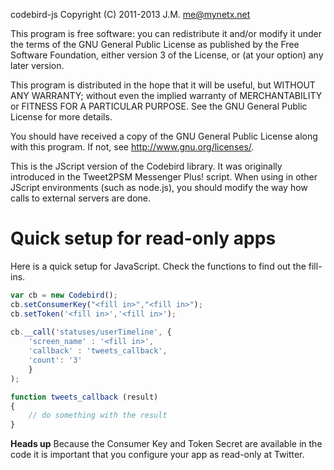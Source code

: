 codebird-js
Copyright (C) 2011-2013 J.M. <me@mynetx.net>

This program is free software: you can redistribute it and/or modify
it under the terms of the GNU General Public License as published by
the Free Software Foundation, either version 3 of the License, or
(at your option) any later version.

This program is distributed in the hope that it will be useful,
but WITHOUT ANY WARRANTY; without even the implied warranty of
MERCHANTABILITY or FITNESS FOR A PARTICULAR PURPOSE.  See the
GNU General Public License for more details.

You should have received a copy of the GNU General Public License
along with this program.  If not, see <http://www.gnu.org/licenses/>.


This is the JScript version of the Codebird library.
It was originally introduced in the Tweet2PSM Messenger Plus! script.
When using in other JScript environments (such as node.js),
you should modify the way how calls to external servers are done.

Quick setup for read-only apps
==============================

Here is a quick setup for JavaScript. Check the functions to find out the fill-ins.

```javascript
var cb = new Codebird();
cb.setConsumerKey("<fill in>","<fill in>");
cb.setToken('<fill in>','<fill in>');  
	
cb.__call('statuses/userTimeline', {
    'screen_name' : '<fill in>',
    'callback' : 'tweets_callback',
    'count': '3'
    }
);

function tweets_callback (result)
{
 	// do something with the result 
}
```

**Heads up** 
Because the Consumer Key and Token Secret are available in the code 
it is important that you configure your app as read-only at Twitter.
